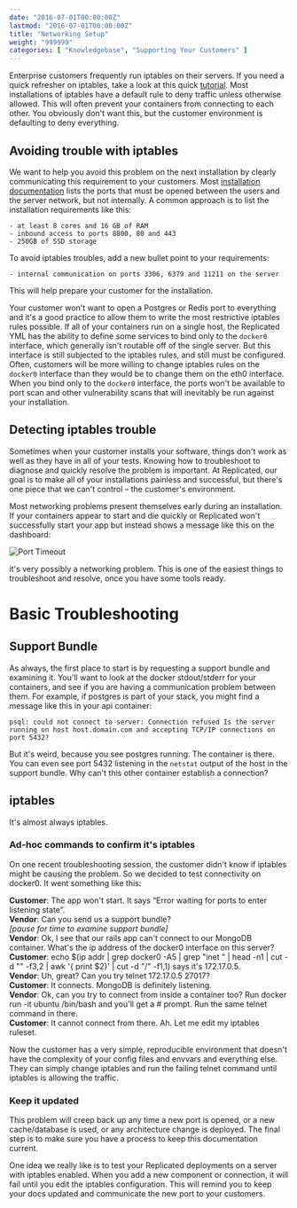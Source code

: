 ```yaml
---
date: "2016-07-01T00:00:00Z"
lastmod: "2016-07-01T00:00:00Z"
title: "Networking Setup"
weight: "999999"
categories: [ "Knowledgebase", "Supporting Your Customers" ]
---
```


Enterprise customers frequently run iptables on their servers. If you need a quick
refresher on iptables, take a look at this quick [tutorial](http://www.howtogeek.com/177621/the-beginners-guide-to-iptables-the-linux-firewall/).
Most installations of iptables have a default rule to deny traffic unless otherwise
allowed. This will often prevent your containers from connecting to each other. You
obviously don't want this, but the customer environment is defaulting to deny everything.

## Avoiding trouble with iptables

We want to help you avoid this problem on the next installation by clearly communicating
this requirement to your customers. Most
[installation documentation](https://support.replicated.com/hc/en-us/articles/216652467-Customer-Facing-Installation-Instructions)
lists the ports that must be opened between the users and the server network, but not
internally. A common approach is to list the installation requirements like this:

```
- at least 8 cores and 16 GB of RAM
- inbound access to ports 8800, 80 and 443
- 250GB of SSD storage
```

To avoid iptables troubles, add a new bullet point to your requirements:

```
- internal communication on ports 3306, 6379 and 11211 on the server
```

This will help prepare your customer for the installation.

Your customer won't want to open a Postgres or Redis port to everything and it's a good
practice to allow them to write the most restrictive iptables rules possible. If all of
your containers run on a single host, the Replicated YML has the ability to define some
services to bind only to the `docker0` interface, which generally isn't routable off of
the single server. But this interface is still subjected to the iptables rules, and still
must be configured. Often, customers will be more willing to change iptables rules on
the `docker0` interface than they would be to change them on the eth0 interface. When
you bind only to the `docker0` interface, the ports won't be available to port scan and
other vulnerability scans that will inevitably be run against your installation.

## Detecting iptables trouble

Sometimes when your customer installs your software, things don't work as well as they
have in all of your tests. Knowing how to troubleshoot to diagnose and quickly resolve
the problem is important. At Replicated, our goal is to make all of your installations
painless and successful, but there's one piece that we can't control – the customer's
environment.

Most networking problems present themselves early during an installation. If your
containers appear to start and die quickly or Replicated won't successfully start your
app but instead shows a message like this on the dashboard:

![Port Timeout](/static/port-timeout.png)

it's very possibly a networking problem. This is one of the easiest things to troubleshoot
and resolve, once you have some tools ready.

# Basic Troubleshooting

## Support Bundle

As always, the first place to start is by requesting a support bundle and examining it. You'll
want to look at the docker stdout/stderr for your containers, and see if you are having a
communication problem between them. For example, if postgres is part of your stack, you
might find a message like this in your api container:

```shell
psql: could not connect to server: Connection refused Is the server running on host host.domain.com and accepting TCP/IP connections on port 5432?
```

But it's weird, because you see postgres running. The container is there. You can even see port 5432
listening in the `netstat` output of the host in the support bundle. Why can't this other container
establish a connection?

## iptables

It's almost always iptables.

### Ad-hoc commands to confirm it's iptables

On one recent troubleshooting session, the customer didn't know if iptables might be causing the
problem. So we decided to test connectivity on docker0. It went something like this:

**Customer**: The app won't start. It says “Error waiting for ports to enter listening state”.  
**Vendor**: Can you send us a support bundle?  
*[pause for time to examine support bundle]*  
**Vendor**: Ok, I see that our rails app can't connect to our MongoDB container. What's the ip address of the docker0 interface on this server?  
**Customer**: echo $(ip addr | grep docker0 -A5 | grep "inet " | head -n1 | cut -d "" -f3,2 | awk '{ print $2}' | cut -d "/" -f1,1) says it's 172.17.0.5.  
**Vendor**: Uh, great? Can you try telnet 172.17.0.5 27017?  
**Customer**: It connects. MongoDB is definitely listening.  
**Vendor**: Ok, can you try to connect from inside a container too? Run docker run -it ubuntu /bin/bash and you'll get a # prompt. Run the same telnet command in there.  
**Customer**: It cannot connect from there. Ah. Let me edit my iptables ruleset.  

Now the customer has a very simple, reproducible environment that doesn't have the complexity of your
config files and envvars and everything else. They can simply change iptables and run the failing telnet
command until iptables is allowing the traffic.

### Keep it updated

This problem will creep back up any time a new port is opened, or a new cache/database is used, or any
architecture change is deployed. The final step is to make sure you have a process to keep this
documentation current.

One idea we really like is to test your Replicated deployments on a server with iptables enabled. When
you add a new component or connection, it will fail until you edit the iptables configuration. This
will remind you to keep your docs updated and communicate the new port to your customers.
